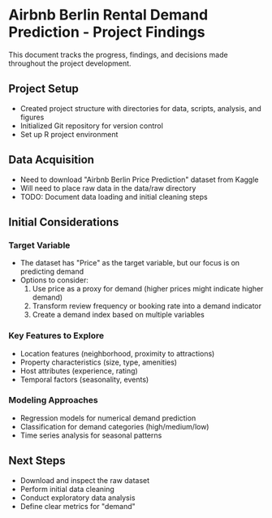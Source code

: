 # Airbnb Berlin Rental Demand Prediction - Project Findings

This document tracks the progress, findings, and decisions made throughout the project development.

## Project Setup
- Created project structure with directories for data, scripts, analysis, and figures
- Initialized Git repository for version control
- Set up R project environment

## Data Acquisition
- Need to download "Airbnb Berlin Price Prediction" dataset from Kaggle
- Will need to place raw data in the data/raw directory
- TODO: Document data loading and initial cleaning steps

## Initial Considerations
### Target Variable
- The dataset has "Price" as the target variable, but our focus is on predicting demand
- Options to consider:
  1. Use price as a proxy for demand (higher prices might indicate higher demand)
  2. Transform review frequency or booking rate into a demand indicator
  3. Create a demand index based on multiple variables

### Key Features to Explore
- Location features (neighborhood, proximity to attractions)
- Property characteristics (size, type, amenities)
- Host attributes (experience, rating)
- Temporal factors (seasonality, events)

### Modeling Approaches
- Regression models for numerical demand prediction
- Classification for demand categories (high/medium/low)
- Time series analysis for seasonal patterns

## Next Steps
- Download and inspect the raw dataset
- Perform initial data cleaning
- Conduct exploratory data analysis
- Define clear metrics for "demand" 